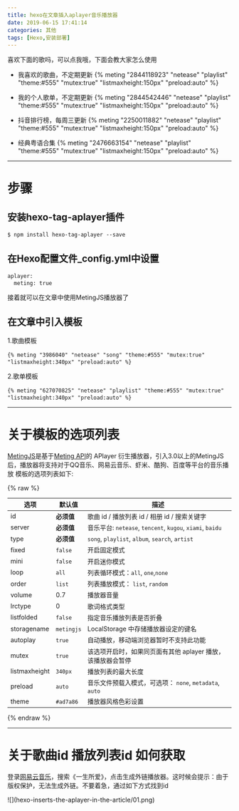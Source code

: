 ```yaml
---
title: hexo在文章插入aplayer音乐播放器
date: 2019-06-15 17:41:14
categories: 其他
tags: [Hexo,安装部署]
---
```


喜欢下面的歌吗，可以点我哦，下面会教大家怎么使用

* 我喜欢的歌曲，不定期更新
{% meting "2844118923" "netease" "playlist" "theme:#555" "mutex:true" "listmaxheight:150px" "preload:auto" %}

* 我的个人歌单，不定期更新
{% meting "2844542446" "netease" "playlist" "theme:#555" "mutex:true" "listmaxheight:150px" "preload:auto" %}

* 抖音排行榜，每周三更新
{% meting "2250011882" "netease" "playlist" "theme:#555" "mutex:true" "listmaxheight:150px" "preload:auto" %}

* 经典粤语合集
{% meting "2476663154" "netease" "playlist" "theme:#555" "mutex:true" "listmaxheight:150px" "preload:auto" %}

***
# 步骤
## 安装hexo-tag-aplayer插件
    $ npm install hexo-tag-aplayer --save

## 在Hexo配置文件_config.yml中设置
    aplayer:
      meting: true
接着就可以在文章中使用MetingJS播放器了

## 在文章中引入模板
1.歌曲模板

    {% meting "3986040" "netease" "song" "theme:#555" "mutex:true" "listmaxheight:340px" "preload:auto" %}

2.歌单模板

    {% meting "627070825" "netease" "playlist" "theme:#555" "mutex:true" "listmaxheight:340px" "preload:auto" %}

***
# 关于模板的选项列表
[MetingJS](https://github.com/metowolf/MetingJS "MetingJS的github")是基于[Meting API](https://github.com/metowolf/Meting "Meting的github")的 APlayer 衍生播放器，引入3.0以上的MetingJS 后，播放器将支持对于QQ音乐、网易云音乐、虾米、酷狗、百度等平台的音乐播放
模板的选项列表如下:

{% raw %}
  <table> 
   <thead> 
    <tr> 
     <th>选项</th> 
     <th>默认值</th> 
     <th>描述</th> 
    </tr> 
   </thead> 
   <tbody> 
    <tr> 
     <td>id</td> 
     <td><strong>必须值</strong></td> 
     <td>歌曲 id / 播放列表 id / 相册 id / 搜索关键字</td> 
    </tr> 
    <tr> 
     <td>server</td> 
     <td><strong>必须值</strong></td> 
     <td>音乐平台: <code>netease</code>, <code>tencent</code>, <code>kugou</code>, <code>xiami</code>, <code>baidu</code></td> 
    </tr> 
    <tr> 
     <td>type</td> 
     <td><strong>必须值</strong></td> 
     <td><code>song</code>, <code>playlist</code>, <code>album</code>, <code>search</code>, <code>artist</code></td> 
    </tr> 
    <tr> 
     <td>fixed</td> 
     <td><code>false</code></td> 
     <td>开启固定模式</td> 
    </tr> 
    <tr> 
     <td>mini</td> 
     <td><code>false</code></td> 
     <td>开启迷你模式</td> 
    </tr> 
    <tr> 
     <td>loop</td> 
     <td><code>all</code></td> 
     <td>列表循环模式：<code>all</code>, <code>one</code>,<code>none</code></td> 
    </tr> 
    <tr> 
     <td>order</td> 
     <td><code>list</code></td> 
     <td>列表播放模式： <code>list</code>, <code>random</code></td> 
    </tr> 
    <tr> 
     <td>volume</td> 
     <td>0.7</td> 
     <td>播放器音量</td> 
    </tr> 
    <tr> 
     <td>lrctype</td> 
     <td>0</td> 
     <td>歌词格式类型</td> 
    </tr> 
    <tr> 
     <td>listfolded</td> 
     <td><code>false</code></td> 
     <td>指定音乐播放列表是否折叠</td> 
    </tr> 
    <tr> 
     <td>storagename</td> 
     <td><code>metingjs</code></td> 
     <td>LocalStorage 中存储播放器设定的键名</td> 
    </tr> 
    <tr> 
     <td>autoplay</td> 
     <td><code>true</code></td> 
     <td>自动播放，移动端浏览器暂时不支持此功能</td> 
    </tr> 
    <tr> 
     <td>mutex</td> 
     <td><code>true</code></td> 
     <td>该选项开启时，如果同页面有其他 aplayer 播放，该播放器会暂停</td> 
    </tr> 
    <tr> 
     <td>listmaxheight</td> 
     <td><code>340px</code></td> 
     <td>播放列表的最大长度</td> 
    </tr> 
    <tr> 
     <td>preload</td> 
     <td><code>auto</code></td> 
     <td>音乐文件预载入模式，可选项： <code>none</code>, <code>metadata</code>, <code>auto</code></td> 
    </tr> 
    <tr> 
     <td>theme</td> 
     <td><code>#ad7a86</code></td> 
     <td>播放器风格色彩设置</td> 
    </tr> 
   </tbody> 
  </table>
{% endraw %}

***
# 关于歌曲id  播放列表id 如何获取
登录[网易云音乐](https://music.163.com/ "点我进入网易云音乐官网")，搜索《一生所爱》，点击生成外链播放器。这时候会提示：由于版权保护，无法生成外链。不要着急，通过如下方式找到id
<div>
![](hexo-inserts-the-aplayer-in-the-article/01.png)
</div>
